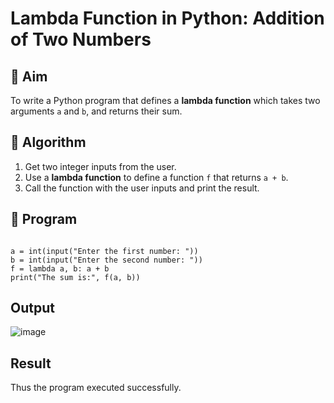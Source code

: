 # Lambda Function in Python: Addition of Two Numbers

## 🎯 Aim
To write a Python program that defines a **lambda function** which takes two arguments `a` and `b`, and returns their sum.

## 🧠 Algorithm
1. Get two integer inputs from the user.
2. Use a **lambda function** to define a function `f` that returns `a + b`.
3. Call the function with the user inputs and print the result.

## 🧾 Program
```

a = int(input("Enter the first number: "))
b = int(input("Enter the second number: "))
f = lambda a, b: a + b
print("The sum is:", f(a, b))

```

## Output

![image](https://github.com/user-attachments/assets/6c5754b5-38fa-434a-af32-a38fd247723e)


## Result
Thus the program executed successfully.
